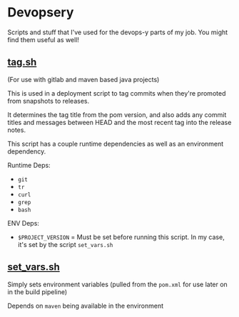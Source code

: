 # Devopsery
Scripts and stuff that I've used for the devops-y parts of my job. You might find them useful as well!

## [tag.sh](https://github.com/huffstler/Devopsery/blob/master/tag.sh)
(For use with gitlab and maven based java projects)

This is used in a deployment script to tag commits when they're promoted from snapshots to releases.

It determines the tag title from the pom version, and also adds any commit titles and messages between HEAD and the most recent tag into the release notes.

This script has a couple runtime dependencies as well as an environment dependency.

Runtime Deps:
- `git`
- `tr`
- `curl`
- `grep`
- `bash`

ENV Deps:
- `$PROJECT_VERSION` = Must be set before running this script. In my case, it's set by the script `set_vars.sh`

## [set_vars.sh](https://github.com/huffstler/Devopsery/blob/master/set_vars.sh)

Simply sets environment variables (pulled from the `pom.xml` for use later on in the build pipeline)

Depends on `maven` being available in the environment

